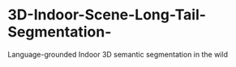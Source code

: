 # 3D-Indoor-Scene-Long-Tail-Segmentation-
Language-grounded Indoor 3D semantic segmentation in the wild

